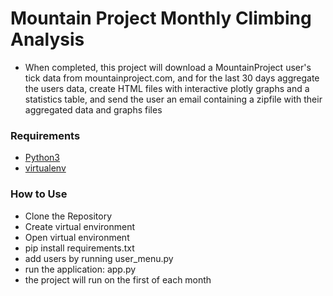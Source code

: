# Mountain Project Monthly Climbing Analysis
* When completed, this project will download a MountainProject user's tick data from mountainproject.com, and for the last 30 days aggregate the users data, create HTML files with interactive plotly graphs and a statistics table, and send the user an email containing a zipfile with their aggregated data and graphs files

### Requirements
* [Python3](https://www.python.org/downloads/)
* [virtualenv](https://virtualenv.pypa.io/en/latest/)

### How to Use
* Clone the Repository
* Create virtual environment
* Open virtual environment
* pip install requirements.txt
* add users by running user_menu.py
* run the application: app.py
* the project will run on the first of each month